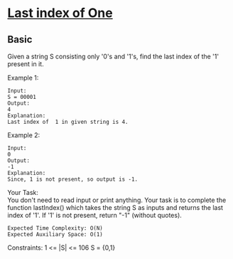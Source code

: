 # [Last index of One](https://practice.geeksforgeeks.org/problems/last-index-of-15847/1/?category[]=Searching&category[]=Searching&problemStatus=unsolved&difficulty[]=-1&page=1&query=category[]SearchingproblemStatusunsolveddifficulty[]-1page1category[]Searching#)

## Basic

Given a string S consisting only '0's and '1's,  find the last index of the '1' present in it.

 

Example 1:
```
Input:
S = 00001
Output:
4
Explanation:
Last index of  1 in given string is 4.
 ```

Example 2:
```
Input:
0
Output:
-1
Explanation:
Since, 1 is not present, so output is -1.
 ```


Your Task:  
You don't need to read input or print anything. Your task is to complete the function lastIndex() which takes the string S as inputs and returns the last index of '1'. If '1' is not present, return "-1" (without quotes).

 
```
Expected Time Complexity: O(N)
Expected Auxiliary Space: O(1)
```
 

Constraints:
1 <= |S| <= 106
S = {0,1}
